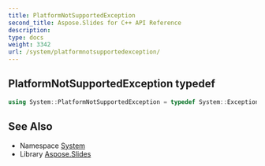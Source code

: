 ```yaml
---
title: PlatformNotSupportedException
second_title: Aspose.Slides for C++ API Reference
description: 
type: docs
weight: 3342
url: /system/platformnotsupportedexception/
---
```

## PlatformNotSupportedException typedef




```cpp
using System::PlatformNotSupportedException = typedef System::ExceptionWrapper<Details_PlatformNotSupportedException >
```

## See Also

* Namespace [System](../)
* Library [Aspose.Slides](../../)